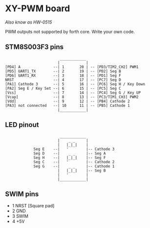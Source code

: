 # XY-PWM board

_Also know as HW-0515_

PWM outputs not supported by forth core. Write your own code.

## STM8S003F3 pins

```
                         ____________
                        |            |
[PD4] A               --| 1       20 | -- [PD3/TIM2_CH2] PWM1
[PD5] UART1_TX        --| 2       19 | -- [PD2] Seg B
[PD6] UART1_RX        --| 3       18 | -- [PD1] Seg F
NRST                  --| 4       17 | -- [PC7] Seg D
[PA1] Cathode 3       --| 5       16 | -- [PC6] Seg H / Key Down
[PA2] Seg E / Key Set --| 6       15 | -- [PC5] Seg C
[Vss]                 --| 7       14 | -- [PC4] Seg G / Key UP
[Vcap]                --| 8       13 | -- [PC3/TIM1_CH3] PWM2
[Vdd]                 --| 9       12 | -- [PB4] Cathode 2
[PA3] not connected   --| 10      11 | -- [PB5] Cathode 1
                        |____________|
```

## LED pinout


```
                         ____________
                        |    _ _     |
                        |   |_|_|    |
             Seg E    --|   '        |-- Cathode 3
             Seg D    --|    _ _     |-- Seg A
             Seg H    --|   |_|_|    |-- Seg F
             Seg C    --|   '        |-- Cathode 2
             Seg G    --|    _ _     |-- Cathode 1
                        |   |_|_|    |-- Seg B
                        |   '        |
                        |____________|
```

## SWIM pins

* 1 NRST [Square pad]
* 2 GND
* 3 SWIM
* 4 +5V


